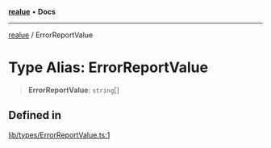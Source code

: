 [**realue**](../README.md) • **Docs**

***

[realue](../README.md) / ErrorReportValue

# Type Alias: ErrorReportValue

> **ErrorReportValue**: `string`[]

## Defined in

[lib/types/ErrorReportValue.ts:1](https://github.com/nevoland/realue/blob/fecd9dbe42b1c423720c721f1e676e4fdf968b4d/lib/types/ErrorReportValue.ts#L1)

